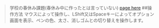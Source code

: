>学校の春休み課題(春休み中に作ったとは言っていない)
>[page here](https://kiji-haru.github.io/gakkounokadai/)
>##操作方法
>マウスによって操作し、LShift又はSpaceキーによってオプション画面を表示、ペンの色、太さ、消しゴムとの切り替えを操作します。
